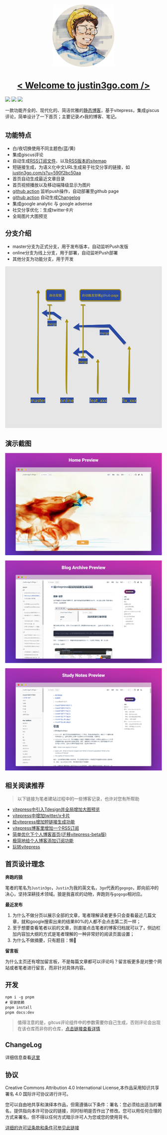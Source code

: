 <p align="center">
  <a href="https://justin3go.com" target="blank">
    <img src="/images/ava.png" height="200px" alt="logo" />
    <h1 align="center">&lt; Welcome to justin3go.com /&gt;</h1>
  </a>
</p>

[![](https://img.shields.io/badge/vitepress-1.0.0.beta1-brightgreen)](https://github.com/vuejs/vitepress) ![](https://oss.justin3go.com/blogs/typescript-typescript-blue.svg) [![](https://img.shields.io/badge/comment-giscus-orange)](https://github.com/giscus/giscus)

一款功能齐全的、现代化的、简洁优雅的[静态博客](https://justin3go.com)，基于vitepress，集成giscus评论，简单设计了一下首页；主要记录✍️我的博客、笔记。

## 功能特点

- 白/夜切换使用不同主题色(蓝/黄)
- 集成giscus评论
- 自动生成[RSS订阅文件](https://justin3go.com/feed.xml)、以及[RSS版本的sitemap](https://justin3go.com/sitemap.xml)
- 短链接生成，为语义化中文URL生成易于社交分享的链接，如[justin3go.com/s?u=590f2bc50aa](justin3go.com/s?u=590f2bc50aa)
- 首页自动生成最近文章目录
- 首页视频播放以及移动端降级显示为图片
- [github action](https://github.com/Justin3go/justin3go.github.io/blob/master/.github/workflows/deploy.yml) 监听push操作，自动部署至github page
- [github action](https://github.com/Justin3go/justin3go.github.io/blob/master/.github/workflows/release.yml) 自动生成[Changelog](https://github.com/Justin3go/justin3go.github.io/blob/master/CHANGELOG.md)
- 集成google analytic 与 google adsense
- 社交分享优化：生成twitter卡片
- 全局图片大图预览

## 分支介绍

- master分支为正式分支，用于发布版本，自动监听Push发版
- online分支为线上分支，用于部署，自动监听Push部署
- 其他分支为功能分支，用于开发

![image](/images/justin3goblog分支管理图.png)

## 演示截图

![image](/images/HomePreview.png)

![image](/images/BlogArchivePreview.png)

![image](/images/StudyNotesPreview.png)

## 相关阅读推荐

> 以下链接为笔者建站过程中的一些博客记录，也许对您有所帮助

- [vitepress中引入Tdesign并全局增加大图预览](https://justin3go.com/%E5%8D%9A%E5%AE%A2/2023/09/29vitepress%E4%B8%AD%E5%BC%95%E5%85%A5Tdesign%E5%B9%B6%E5%85%A8%E5%B1%80%E5%A2%9E%E5%8A%A0%E5%A4%A7%E5%9B%BE%E9%A2%84%E8%A7%88.html)
- [vitepress中增加twitter/x卡片](https://justin3go.com/%E5%8D%9A%E5%AE%A2/2023/09/28vitepress%E4%B8%AD%E5%A2%9E%E5%8A%A0twitter%E5%8D%A1%E7%89%87.html)
- [给vitepress增加短链接生成功能](https://justin3go.com/%E5%8D%9A%E5%AE%A2/2023/08/18%E7%BB%99vitepress%E5%A2%9E%E5%8A%A0%E7%9F%AD%E9%93%BE%E6%8E%A5%E7%94%9F%E6%88%90%E5%8A%9F%E8%83%BD.html)
- [vitepress博客里增加一个RSS订阅](https://justin3go.com/%E5%8D%9A%E5%AE%A2/2023/06/18vitepress%E5%8D%9A%E5%AE%A2%E9%87%8C%E5%A2%9E%E5%8A%A0%E4%B8%80%E4%B8%AARSS%E8%AE%A2%E9%98%85.html)
- [简单优化下个人博客首页(迁移vitepress-beta版)](https://justin3go.com/%E5%8D%9A%E5%AE%A2/2023/06/06%E7%AE%80%E5%8D%95%E4%BC%98%E5%8C%96%E4%B8%8B%E4%B8%AA%E4%BA%BA%E5%8D%9A%E5%AE%A2%E9%A6%96%E9%A1%B5(%E8%BF%81%E7%A7%BBvitepress-beta%E7%89%88).html)
- [极简地给个人博客添加订阅功能](https://justin3go.com/%E5%8D%9A%E5%AE%A2/2023/03/31%E6%9E%81%E7%AE%80%E5%9C%B0%E7%BB%99%E4%B8%AA%E4%BA%BA%E5%8D%9A%E5%AE%A2%E6%B7%BB%E5%8A%A0%E8%AE%A2%E9%98%85%E5%8A%9F%E8%83%BD.html)
- [玩转vitepress](https://justin3go.com/%E5%8D%9A%E5%AE%A2/2022/06%E7%8E%A9%E8%BD%ACvitepress.html)


## 首页设计理念

**奔跑的狼**

笔者的笔名为`Justin3go`，`Justin`为我的英文名，`3go`代表的`gogogo`，即向前冲的决心，坚持深耕技术领域。狼是我喜欢的动物，奔跑则与`gogogo`相对应。

**最近发布**

1. 为什么不做分页以展示全部的文章，笔者理解读者更多只会查看最近几篇文章，就和google搜索出来的结果80%的人都不会点击第二页一样；
2. 至于想要查看笔者以前的文章，则直接点击笔者的博客归档就可以了，侧边栏加内容加大纲的方式是笔者理解的一种非常好的阅读页面设置；
3. 为什么不做摘要，只有题目：懒🤣

**留言板**

为什么主页还有增加留言板，不是每篇文章都可以评论吗？留言板更多是对整个网站或者笔者进行留言，而非针对具体内容。

## 开发

```shell
npm i -g pnpm
# 安装依赖
pnpm install
pnpm docs:dev
```

> 值得注意的是，gitcus评论组件中的参数需要你自己生成，否则评论会出现在该仓库而非你的仓库，[点击链接查看详情](https://github.com/Justin3go/justin3go.github.io/blob/master/docs/.vitepress/theme/components/comment.vue)


## ChangeLog

详细信息查看[这里](https://github.com/Justin3go/justin3go.github.io/blob/master/CHANGELOG.md)

## 协议

Creative Commons Attribution 4.0 International License,本作品采用知识共享署名 4.0 国际许可协议进行许可。

您可以自由地共享和演绎本作品，但需遵循以下条件：署名：您必须给出适当的署名，提供指向本许可协议的链接，同时标明是否作出了修改。您可以用任何合理的方式来署名，但不得以任何方式暗示许可人为您或您的使用背书。

[详细的许可证条款和条件可参见此链接](https://creativecommons.org/licenses/by/4.0/legalcode.zh-Hans)

